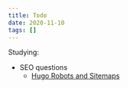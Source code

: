 ```yaml
---
title: Todo
date: 2020-11-10
tags: []
---
```


Studying:
- SEO questions
    - [Hugo Robots and Sitemaps](https://tangenttechnologies.ca/blog/hugo-robots-and-sitemaps/)
